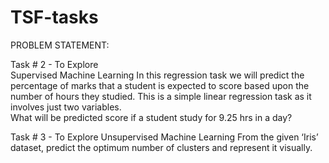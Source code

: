 # TSF-tasks
PROBLEM STATEMENT:

Task # 2 - To Explore  
Supervised Machine Learning 
In this regression task we will predict the percentage of  marks that a student is expected to score based upon the  number of hours they studied. This is a simple linear  regression task as it involves just two variables.  
What will be predicted score if a student study for 9.25 hrs in a  day?

Task # 3 - To Explore Unsupervised  Machine Learning 
From the given ‘Iris’ dataset, predict the optimum number of  clusters and represent it visually.

